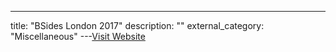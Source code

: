 ---
title: "BSides London 2017"
description: ""
external_category: "Miscellaneous"
---[Visit Website](https://www.hackingarticles.in/hack-the-bsides-london-vm-2017boot2root/)

